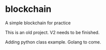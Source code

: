 # blockchain
A simple blockchain for practice

This is an old project. V2 needs to be finished.

Adding python class example. Golang to come.